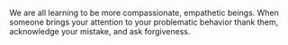We are all learning to be more compassionate, empathetic beings. When someone
brings your attention to your problematic behavior thank them, acknowledge your
mistake, and ask forgiveness.
